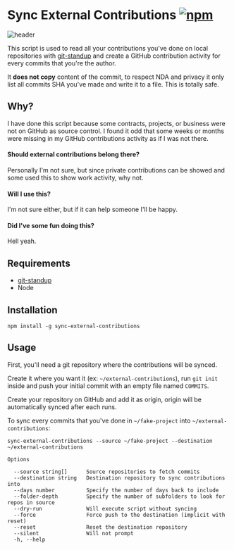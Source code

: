 # Sync External Contributions [![npm](https://img.shields.io/npm/v/sync-external-contributions.svg)](https://www.npmjs.com/package/sync-external-contributions)

![header](https://user-images.githubusercontent.com/7189823/30006552-96e72362-90c8-11e7-8034-56f45bf72771.jpg)

This script is used to read all your contributions you've done on local repositories with [git-standup](https://github.com/kamranahmedse/git-standup) and create a GitHub contribution activity for every commits that you're the author.

It **does not copy** content of the commit, to respect NDA and privacy it only list all commits SHA you've made and write it to a file. This is totally safe.

## Why?

I have done this script because some contracts, projects, or business were not on GitHub as source control. I found it odd that some weeks or months were missing in my GitHub contributions activity as if I was not there. 

#### Should external contributions belong there? 
Personally I'm not sure, but since private contributions can be showed and some used this to show work activity, why not.

#### Will I use this? 
I'm not sure either, but if it can help someone I'll be happy.

#### Did I've some fun doing this? 
Hell yeah.

## Requirements

- [git-standup](https://github.com/kamranahmedse/git-standup)
- Node

## Installation

```
npm install -g sync-external-contributions
```

## Usage

First, you'll need a git repository where the contributions will be synced.

Create it where you want it (ex: `~/external-contributions`), run `git init` inside and push your initial commit with an empty file named `COMMITS`.

Create your repository on GitHub and add it as origin, origin will be automatically synced after each runs.

To sync every commits that you've done in `~/fake-project` into `~/external-contributions`:
```
sync-external-contributions --source ~/fake-project --destination ~/external-contributions
```

```
Options

  --source string[]      Source repositories to fetch commits
  --destination string   Destination repository to sync contributions into
  --days number          Specify the number of days back to include
  --folder-depth         Specify the number of subfolders to look for repos in source
  --dry-run              Will execute script without syncing
  --force                Force push to the destination (implicit with reset)
  --reset                Reset the destination repository
  --silent               Will not prompt
  -h, --help
```